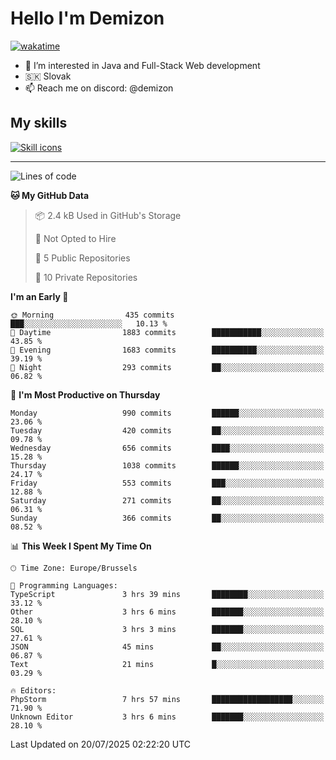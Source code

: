 # Hello I'm Demizon
[![wakatime](https://wakatime.com/badge/user/6ad1949f-d6d7-44f9-9eee-c35e54cc499b.svg)](https://wakatime.com/@6ad1949f-d6d7-44f9-9eee-c35e54cc499b)
- 👀 I’m interested in Java and Full-Stack Web development
- 🇸🇰 Slovak
- 📫 Reach me on discord: @demizon

## My skills
[![Skill icons](https://skillicons.dev/icons?i=java,js,ts,html,css,react,nextjs,tailwind,supabase,py,git,docker,linux,mysql,postgres,mongo&theme=dark)](https://github.com/Demizon3433)

---

<!--START_SECTION:waka-->
![Lines of code](https://img.shields.io/badge/From%20Hello%20World%20I%27ve%20Written-1.3%20million%20lines%20of%20code-blue)

**🐱 My GitHub Data** 

> 📦 2.4 kB Used in GitHub's Storage 
 > 
> 🚫 Not Opted to Hire
 > 
> 📜 5 Public Repositories 
 > 
> 🔑 10 Private Repositories 
 > 
**I'm an Early 🐤** 

```text
🌞 Morning                435 commits         ███░░░░░░░░░░░░░░░░░░░░░░   10.13 % 
🌆 Daytime                1883 commits        ███████████░░░░░░░░░░░░░░   43.85 % 
🌃 Evening                1683 commits        ██████████░░░░░░░░░░░░░░░   39.19 % 
🌙 Night                  293 commits         ██░░░░░░░░░░░░░░░░░░░░░░░   06.82 % 
```
📅 **I'm Most Productive on Thursday** 

```text
Monday                   990 commits         ██████░░░░░░░░░░░░░░░░░░░   23.06 % 
Tuesday                  420 commits         ██░░░░░░░░░░░░░░░░░░░░░░░   09.78 % 
Wednesday                656 commits         ████░░░░░░░░░░░░░░░░░░░░░   15.28 % 
Thursday                 1038 commits        ██████░░░░░░░░░░░░░░░░░░░   24.17 % 
Friday                   553 commits         ███░░░░░░░░░░░░░░░░░░░░░░   12.88 % 
Saturday                 271 commits         ██░░░░░░░░░░░░░░░░░░░░░░░   06.31 % 
Sunday                   366 commits         ██░░░░░░░░░░░░░░░░░░░░░░░   08.52 % 
```


📊 **This Week I Spent My Time On** 

```text
🕑︎ Time Zone: Europe/Brussels

💬 Programming Languages: 
TypeScript               3 hrs 39 mins       ████████░░░░░░░░░░░░░░░░░   33.12 % 
Other                    3 hrs 6 mins        ███████░░░░░░░░░░░░░░░░░░   28.10 % 
SQL                      3 hrs 3 mins        ███████░░░░░░░░░░░░░░░░░░   27.61 % 
JSON                     45 mins             ██░░░░░░░░░░░░░░░░░░░░░░░   06.87 % 
Text                     21 mins             █░░░░░░░░░░░░░░░░░░░░░░░░   03.29 % 

🔥 Editors: 
PhpStorm                 7 hrs 57 mins       ██████████████████░░░░░░░   71.90 % 
Unknown Editor           3 hrs 6 mins        ███████░░░░░░░░░░░░░░░░░░   28.10 % 
```


 Last Updated on 20/07/2025 02:22:20 UTC
<!--END_SECTION:waka-->
